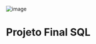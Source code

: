 ![image](https://user-images.githubusercontent.com/131414411/233514347-0e18e079-dbb2-4610-979a-461e801d482b.png)
# Projeto Final SQL 
